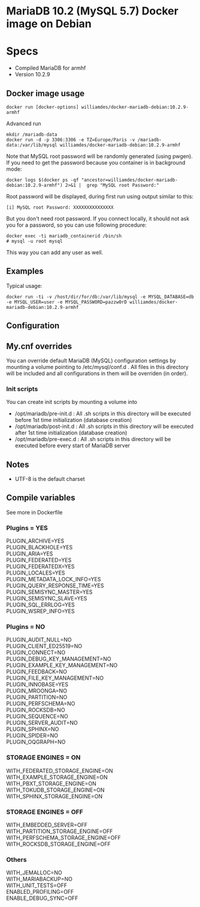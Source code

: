 # MariaDB 10.2 (MySQL 5.7) Docker image on Debian

# Specs
- Compiled MariaDB for armhf
- Version 10.2.9

## Docker image usage

```
docker run [docker-options] williamdes/docker-mariadb-debian:10.2.9-armhf
```

Advanced run
```
mkdir /mariadb-data
docker run -d -p 3306:3306 -e TZ=Europe/Paris -v /mariadb-data:/var/lib/mysql williamdes/docker-mariadb-debian:10.2.9-armhf
```

Note that MySQL root password will be randomly generated (using pwgen).
If you need to get the password because you container is in background mode:
```
docker logs $(docker ps -qf "ancestor=williamdes/docker-mariadb-debian:10.2.9-armhf") 2>&1 |  grep "MySQL root Password:"
```
Root password will be displayed, during first run using output similar to this:
```
[i] MySQL root Password: XXXXXXXXXXXXXXX
```

But you don't need root password. If you connect locally, it should not
ask you for a password, so you can use following procedure:
```
docker exec -ti mariadb_containerid /bin/sh
# mysql -u root mysql
```
This way you can add any user as well.

## Examples

Typical usage:

```
docker run -ti -v /host/dir/for/db:/var/lib/mysql -e MYSQL_DATABASE=db -e MYSQL_USER=user -e MYSQL_PASSWORD=pazzw0rD williamdes/docker-mariadb-debian:10.2.9-armhf
```

## Configuration

## My.cnf overrides

You can override default MariaDB (MySQL) configuration settings by mounting a volume pointing to /etc/mysql/conf.d .
All files in this directory will be included and all configurations in them will be overriden (in order).

### Init scripts

You can create init scripts by mounting a volume into
- /opt/mariadb/pre-init.d : All .sh scripts in this directory will be executed before 1st time initialization (database creation)
- /opt/mariadb/post-init.d : All .sh scripts in this directory will be executed after 1st time initialization (database creation)
- /opt/mariadb/pre-exec.d : All .sh scripts in this directory will be executed before every start of MariaDB server

## Notes

- UTF-8 is the default charset

## Compile variables

See more in Dockerfile

### Plugins = YES
  PLUGIN_ARCHIVE=YES  
  PLUGIN_BLACKHOLE=YES  
  PLUGIN_ARIA=YES  
  PLUGIN_FEDERATED=YES  
  PLUGIN_FEDERATEDX=YES  
  PLUGIN_LOCALES=YES  
  PLUGIN_METADATA_LOCK_INFO=YES  
  PLUGIN_QUERY_RESPONSE_TIME=YES  
  PLUGIN_SEMISYNC_MASTER=YES  
  PLUGIN_SEMISYNC_SLAVE=YES  
  PLUGIN_SQL_ERRLOG=YES  
  PLUGIN_WSREP_INFO=YES  
### Plugins = NO
  PLUGIN_AUDIT_NULL=NO  
  PLUGIN_CLIENT_ED25519=NO  
  PLUGIN_CONNECT=NO   
  PLUGIN_DEBUG_KEY_MANAGEMENT=NO  
  PLUGIN_EXAMPLE_KEY_MANAGEMENT=NO  
  PLUGIN_FEEDBACK=NO  
  PLUGIN_FILE_KEY_MANAGEMENT=NO  
  PLUGIN_INNOBASE=YES  
  PLUGIN_MROONGA=NO  
  PLUGIN_PARTITION=NO  
  PLUGIN_PERFSCHEMA=NO  
  PLUGIN_ROCKSDB=NO  
  PLUGIN_SEQUENCE=NO  
  PLUGIN_SERVER_AUDIT=NO  
  PLUGIN_SPHINX=NO  
  PLUGIN_SPIDER=NO  
  PLUGIN_OQGRAPH=NO  
### STORAGE ENGINES = ON
  WITH_FEDERATED_STORAGE_ENGINE=ON  
  WITH_EXAMPLE_STORAGE_ENGINE=ON  
  WITH_PBXT_STORAGE_ENGINE=ON  
  WITH_TOKUDB_STORAGE_ENGINE=ON  
  WITH_SPHINX_STORAGE_ENGINE=ON  
### STORAGE ENGINES = OFF
  WITH_EMBEDDED_SERVER=OFF  
  WITH_PARTITION_STORAGE_ENGINE=OFF  
  WITH_PERFSCHEMA_STORAGE_ENGINE=OFF  
  WITH_ROCKSDB_STORAGE_ENGINE=OFF  
### Others
  WITH_JEMALLOC=NO    
  WITH_MARIABACKUP=NO   
  WITH_UNIT_TESTS=OFF    
  ENABLED_PROFILING=OFF  
  ENABLE_DEBUG_SYNC=OFF  
